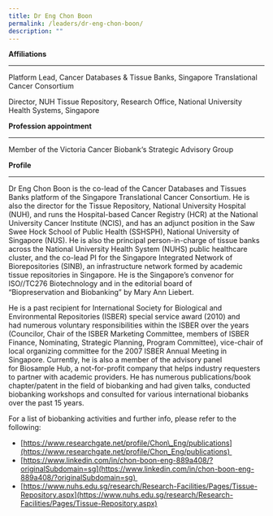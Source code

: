 ```yaml
---
title: Dr Eng Chon Boon
permalink: /leaders/dr-eng-chon-boon/
description: ""
---
```

**Affiliations** 

* * *

Platform Lead, Cancer Databases & Tissue Banks, Singapore Translational Cancer Consortium 

Director, NUH Tissue Repository, Research Office, National University Health Systems, Singapore   

**Profession appointment**  

* * *

Member of the Victoria Cancer Biobank‘s Strategic Advisory Group 

**Profile** 

* * *

Dr Eng Chon Boon is the co-lead of the Cancer Databases and Tissues Banks platform of the Singapore Translational Cancer Consortium. He is also the director for the Tissue Repository, National University Hospital (NUH), and runs the Hospital-based Cancer Registry (HCR) at the National University Cancer Institute (NCIS), and has an adjunct position in the Saw Swee Hock School of Public Health (SSHSPH), National University of Singapore (NUS). He is also the principal person-in-charge of tissue banks across the National University Health System (NUHS) public healthcare cluster, and the co-lead PI for the Singapore Integrated Network of Biorepositories (SINB), an infrastructure network formed by academic tissue repositories in Singapore. He is the Singapore’s convenor for ISO//TC276 Biotechnology and in the editorial board of “Biopreservation and Biobanking” by Mary Ann Liebert. 

He is a past recipient for International Society for Biological and Environmental Repositories (ISBER) special service award (2010) and had numerous voluntary responsibilities within the ISBER over the years (Councilor, Chair of the ISBER Marketing Committee, members of ISBER Finance, Nominating, Strategic Planning, Program Committee), vice-chair of local organizing committee for the 2007 ISBER Annual Meeting in Singapore. Currently, he is also a member of the advisory panel for Biosample Hub, a not-for-profit company that helps industry requesters to partner with academic providers. He has numerous publications/book chapter/patent in the field of biobanking and had given talks, conducted biobanking workshops and consulted for various international biobanks over the past 15 years. 

For a list of biobanking activities and further info, please refer to the following: 

*   [https://www.researchgate.net/profile/Chon\_Eng/publications](https://www.researchgate.net/profile/Chon_Eng/publications) 
*   [https://www.linkedin.com/in/chon-boon-eng-889a408/?originalSubdomain=sg](https://www.linkedin.com/in/chon-boon-eng-889a408/?originalSubdomain=sg) 
*   [https://www.nuhs.edu.sg/research/Research-Facilities/Pages/Tissue-Repository.aspx](https://www.nuhs.edu.sg/research/Research-Facilities/Pages/Tissue-Repository.aspx)